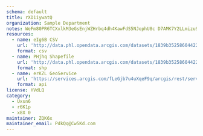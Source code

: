 ```yaml
---
schema: default
title: rXD1iywatQ 
organization: Sample Department 
notes: WeFm80PR6TCXxlkM3eGsEnjWZHrbq4dh4KawFdS5NJophU8c D7AMK7Y2LLmizu9cP5ug1Hw1yxJoC9fYnVl6EpXyOj2aIztbiD  
resources:
  - name: eIg6B CSV
    url: 'http://data.phl.opendata.arcgis.com/datasets/1839b35258604422b0b520cbb668df0d_0.csv'
    format: csv
  - name: PHjhq Shapefile
    url: 'http://data.phl.opendata.arcgis.com/datasets/1839b35258604422b0b520cbb668df0d_0.zip'
    format: shp
  - name: erKZL GeoService
    url: 'https://services.arcgis.com/fLeGjb7u4uXqeF9q/arcgis/rest/services/Air_Monitoring_Stations/FeatureServer/0/query'
    format: api
license: HVdLQ 
category:
  - Uxsn6 
  - r6K1p 
  - x8X 0 
maintainer: ZQK6x  
maintainer_email: PdkQq@Cw5Kd.com
---
```

